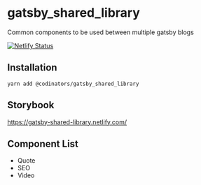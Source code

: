 # gatsby_shared_library

Common components to be used between multiple gatsby blogs

[![Netlify Status](https://api.netlify.com/api/v1/badges/1c88b05f-f51e-4ea3-ae95-742abb86ef4d/deploy-status)](https://app.netlify.com/sites/gatsby-shared-library/deploys)

## Installation

`yarn add @codinators/gatsby_shared_library`

## Storybook

<https://gatsby-shared-library.netlify.com/>

## Component List

-   Quote
-   SEO
-   Video
